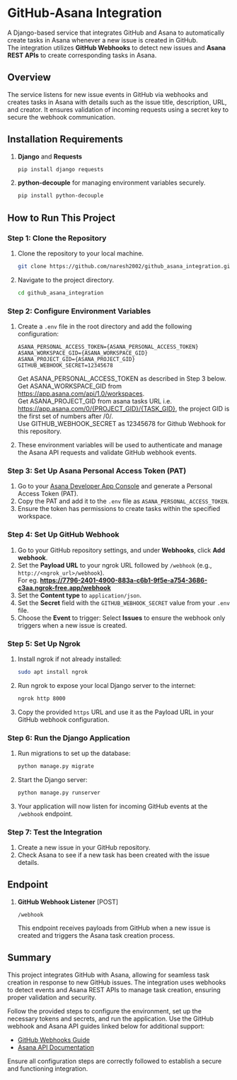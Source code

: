 # GitHub-Asana Integration

A Django-based service that integrates GitHub and Asana to automatically create tasks in Asana whenever a new issue is created in GitHub.  
The integration utilizes **GitHub Webhooks** to detect new issues and **Asana REST APIs** to create corresponding tasks in Asana.  

## Overview

The service listens for new issue events in GitHub via webhooks and creates tasks in Asana with details such as the issue title, description, URL, and creator. It ensures validation of incoming requests using a secret key to secure the webhook communication.

## Installation Requirements

1. **Django** and **Requests**  
    ```bash
    pip install django requests
    ```

2. **python-decouple** for managing environment variables securely.  
    ```bash
    pip install python-decouple
    ```

## How to Run This Project

### Step 1: Clone the Repository

1. Clone the repository to your local machine.  
    ```bash
    git clone https://github.com/naresh2002/github_asana_integration.git
    ```

2. Navigate to the project directory.  
    ```bash
    cd github_asana_integration
    ```

### Step 2: Configure Environment Variables

1. Create a `.env` file in the root directory and add the following configuration:  
    ```plaintext
    ASANA_PERSONAL_ACCESS_TOKEN={ASANA_PERSONAL_ACCESS_TOKEN}
    ASANA_WORKSPACE_GID={ASANA_WORKSPACE_GID}
    ASANA_PROJECT_GID={ASANA_PROJECT_GID}
    GITHUB_WEBHOOK_SECRET=12345678
    ```
    Get ASANA_PERSONAL_ACCESS_TOKEN as described in Step 3 below.  
    Get ASANA_WORKSPACE_GID from https://app.asana.com/api/1.0/workspaces.  
    Get ASANA_PROJECT_GID from asana tasks URL i.e. https://app.asana.com/0/{PROJECT_GID}/{TASK_GID}, the project GID is the first set of numbers after /0/.  
    Use GITHUB_WEBHOOK_SECRET as 12345678 for Github Webhook for this repository.  

3. These environment variables will be used to authenticate and manage the Asana API requests and validate GitHub webhook events.

### Step 3: Set Up Asana Personal Access Token (PAT)

1. Go to your [Asana Developer App Console](https://app.asana.com/-/developer_console) and generate a Personal Access Token (PAT).
2. Copy the PAT and add it to the `.env` file as `ASANA_PERSONAL_ACCESS_TOKEN`.
3. Ensure the token has permissions to create tasks within the specified workspace.

### Step 4: Set Up GitHub Webhook

1. Go to your GitHub repository settings, and under **Webhooks**, click **Add webhook**.
2. Set the **Payload URL** to your ngrok URL followed by `/webhook` (e.g., `http://<ngrok_url>/webhook`).  
   For eg. **https://7796-2401-4900-883a-c6b1-9f5e-a754-3686-c3aa.ngrok-free.app/webhook**
3. Set the **Content type** to `application/json`.
4. Set the **Secret** field with the `GITHUB_WEBHOOK_SECRET` value from your `.env` file.
5. Choose the **Event** to trigger: Select **Issues** to ensure the webhook only triggers when a new issue is created.

### Step 5: Set Up Ngrok

1. Install ngrok if not already installed:  
    ```bash
    sudo apt install ngrok
    ```

2. Run ngrok to expose your local Django server to the internet:  
    ```bash
    ngrok http 8000
    ```

3. Copy the provided `https` URL and use it as the Payload URL in your GitHub webhook configuration.

### Step 6: Run the Django Application

1. Run migrations to set up the database:  
    ```bash
    python manage.py migrate
    ```

2. Start the Django server:  
    ```bash
    python manage.py runserver
    ```

3. Your application will now listen for incoming GitHub events at the `/webhook` endpoint.

### Step 7: Test the Integration

1. Create a new issue in your GitHub repository.
2. Check Asana to see if a new task has been created with the issue details.

## Endpoint

1. **GitHub Webhook Listener** [POST]  

   ``` /webhook ```  

   This endpoint receives payloads from GitHub when a new issue is created and triggers the Asana task creation process. 

## Summary

This project integrates GitHub with Asana, allowing for seamless task creation in response to new GitHub issues. The integration uses webhooks to detect events and Asana REST APIs to manage task creation, ensuring proper validation and security.

Follow the provided steps to configure the environment, set up the necessary tokens and secrets, and run the application. Use the GitHub webhook and Asana API guides linked below for additional support:

- [GitHub Webhooks Guide](https://docs.github.com/en/webhooks)
- [Asana API Documentation](https://developers.asana.com/reference/rest-api-reference)

Ensure all configuration steps are correctly followed to establish a secure and functioning integration.
